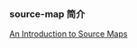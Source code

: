 ### source-map 简介

[An Introduction to Source Maps](http://blog.teamtreehouse.com/introduction-source-maps)